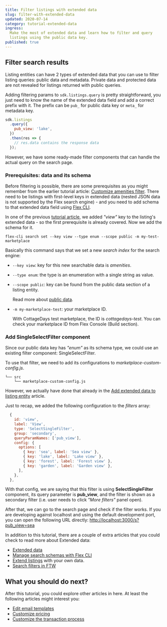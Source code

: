 ```yaml
---
title: Filter listings with extended data
slug: filter-with-extended-data
updated: 2020-07-14
category: tutorial-extended-data
ingress:
  Make the most of extended data and learn how to filter and query
  listings using the public data key.
published: true
---
```


## Filter search results

Listing entities can have 2 types of extended data that you can use to
filter listing queries: public data and metadata. Private data and
protected data are not revealed for listings returned with public
queries.

Adding filtering params to `sdk.listings.query` is pretty
straightforward, you just need to know the name of the extended data
field and add a correct prefix with it. The prefix can be `pub_` for
public data key or `meta_` for metadata key.

```js
sdk.listings
  .query({
    pub_view: 'lake',
  })
  .then(res => {
    // res.data contains the response data
  });
```

However, we have some ready-made filter components that can handle the
actual query on the search page.

### Prerequisites: data and its schema

Before filtering is possible, there are some prerequisites as you might
remember from the earlier tutorial article:
[Customize amenities filter](/tutorial-branding/customize-amenities-filter/#how-to-take-the-filter-into-use).
There need to be listings with first-level keys in extended data (nested
JSON data is not supported by the Flex search engine) - and you need to
add schema to that extended data field using
[Flex CLI](/flex-cli/manage-search-schemas-with-flex-cli/).

In one of the previous
[tutorial article](/tutorial-extended-data/add-extended-data/), we added
_"view"_ key to the listing's extended data - so the first prerequisite
is already covered. Now we add the schema for it.

```shell
flex-cli search set --key view --type enum --scope public -m my-test-marketplace
```

Basically this command says that we set a new _search index_ for the
search engine:

- `--key view`: key for this new searchable data is _amenities_.
- `--type enum`: the type is an enumeration with a single string as
  value.
- `--scope public`: key can be found from the public data section of a
  listing entity.

  Read more about [public data](/references/extended-data/).

- `-m my-marketplace-test`: your marketplace ID.

  With CottageDays test marketplace, the ID is _cottagedays-test_. You
  can check your marketplace ID from Flex Console (Build section).

### Add SingleSelectFilter component

Since our public data key has _"enum"_ as its schema type, we could use
an existing filter component: SingleSelectFilter.

To use that filter, we need to add its configurations to
_marketplace-custom-config.js_.

```shell
└── src
    └── marketplace-custom-config.js
```

However, we actually have done that already in the
[Add extended data to listing entity](/tutorial-extended-data/add-extended-data/)
article.

Just to recap, we added the following configuration to the _filters_
array:

```js
  {
    id: 'view',
    label: 'View',
    type: 'SelectSingleFilter',
    group: 'secondary',
    queryParamNames: ['pub_view'],
    config: {
      options: [
        { key: 'sea', label: 'Sea view' },
        { key: 'lake', label: 'Lake view' },
        { key: 'forest', label: 'Forest view' },
        { key: 'garden', label: 'Garden view' },
      ],
    },
  },
```

With that config, we are saying that this filter is using
**SelectSingleFilter** component, its query parameter is **pub_view**,
and the filter is shown as a secondary filter (i.e. user needs to click
_"More filters"_ panel open).

After that, we can go to the search page and check if the filter works.
If you are developing against localhost and using the default
development port, you can open the following URL directly:
[http://localhost:3000/s?pub_view=sea](http://localhost:3000/s?pub_view=sea)

In addition to this tutorial, there are a couple of extra articles that
you could check to read more about Extended data:

- [Extended data](/references/extended-data/)
- [Manage search schemas with Flex CLI](/flex-cli/manage-search-schemas-with-flex-cli/)
- [Extend listings](/cookbook-data-model/extend-listing-data-in-ftw/)
  with your own data.
- [Search filters in FTW](/cookbook-search/change-search-filters-in-ftw/)

## What you should do next?

After this tutorial, you could explore other articles in here. At least
the following articles might interest you:

- [Edit email templates](/flex-cli/edit-email-templates-with-flex-cli/)
- [Customize pricing](/background/pricing/)
- [Customize the transaction process](/background/transaction-process/)
